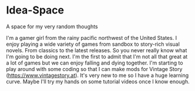 # Idea-Space
A space for my very random thoughts

I'm a gamer girl from the rainy pacific northwest of the United States. I enjoy playing a wide variety of games from sandbox to story-rich visual novels. From classics to the latest releases. So you never really know what I'm going to be doing next. I'm the first to admit that I'm not all that great at a lot of games but we can enjoy falling and dying together.
I'm starting to play around with some coding so that I can make mods for Vintage Story (https://www.vintagestory.at). It's very new to me so I have a huge learning curve. Maybe I'll try my hands on some tutorial videos once I know enough.
